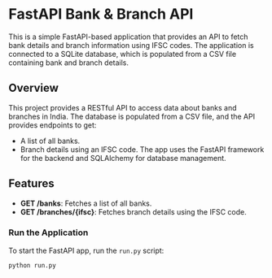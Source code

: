 # FastAPI Bank & Branch API
This is a simple FastAPI-based application that provides an API to fetch bank details and branch information using IFSC codes. The application is connected to a SQLite database, which is populated from a CSV file containing bank and branch details.

## Overview
This project provides a RESTful API to access data about banks and branches in India. The database is populated from a CSV file, and the API provides endpoints to get:
- A list of all banks.
- Branch details using an IFSC code.
The app uses the FastAPI framework for the backend and SQLAlchemy for database management.

## Features
  - **GET /banks**: Fetches a list of all banks.
  - **GET /branches/{ifsc}**: Fetches branch details using the IFSC code.

### Run the Application

To start the FastAPI app, run the `run.py` script:

```bash
python run.py
```
